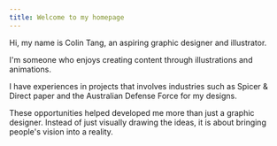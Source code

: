 ```yaml
---
title: Welcome to my homepage
---
```

Hi, my name is Colin Tang, an aspiring graphic designer and illustrator.

I'm someone who enjoys creating content through illustrations and animations.

I have experiences in projects that involves industries such as Spicer & Direct paper and the Australian Defense Force for my designs.

These opportunities helped developed me more than just a graphic designer. Instead of just visually drawing the ideas, it is about bringing people's vision into a reality.
